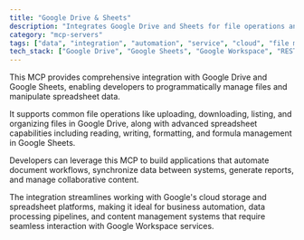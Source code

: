 ```yaml
---
title: "Google Drive & Sheets"
description: "Integrates Google Drive and Sheets for file operations and spreadsheet data manipulation."
category: "mcp-servers"
tags: ["data", "integration", "automation", "service", "cloud", "file management", "spreadsheet manipulation", "collaboration"]
tech_stack: ["Google Drive", "Google Sheets", "Google Workspace", "REST APIs", "Cloud Storage", "document workflows", "data synchronization"]
---
```


This MCP provides comprehensive integration with Google Drive and Google Sheets, enabling developers to programmatically manage files and manipulate spreadsheet data. 

It supports common file operations like uploading, downloading, listing, and organizing files in Google Drive, along with advanced spreadsheet capabilities including reading, writing, formatting, and formula management in Google Sheets.

Developers can leverage this MCP to build applications that automate document workflows, synchronize data between systems, generate reports, and manage collaborative content. 

The integration streamlines working with Google's cloud storage and spreadsheet platforms, making it ideal for business automation, data processing pipelines, and content management systems that require seamless interaction with Google Workspace services.